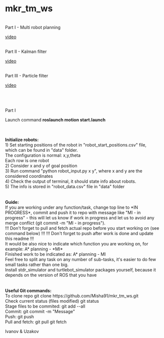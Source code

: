 # mkr_tm_ws
<br/>
Part I - Multi robot planning 

[video](<https://youtu.be/jGYrxGyDIUE>)

<br/>
Part II - Kalman filter

[video](<https://youtu.be/V-C31kcMgH8>)

<br/>
Part III - Particle filter

[video](<https://youtu.be/sZPrtwbSUmE>)

<br/>

<br/>
<br/>
Part I
<br/>

Launch command
<b>roslaunch motion start.launch</b>

<br/>

<br/>
<b>Initialize robots:  </b>
<br/>
1) Set starting positions of the robot in "robot_start_positions.csv" file, which can be found in "data" folder.
<br/>
The configuration is normal: x,y,theta
<br/>
Each row is one robot
<br/>
2) Consider x and y of goal position
<br/>
3) Run command "python robot_input.py x y", where x and y are the considered coordinates
<br/>
4) Check the output of terminal, it should state info about robots.
<br/>
5) The info is stored in "robot_data.csv" file in "data" folder
<br/>
<br/>
<br/>
<b>Guide:  </b>
<br/>
If you are working under any function/task, change top line to *IN PROGRESS*, commit and push it to repo with message like "MI - in progress" - this will let us know if work in progress and let us to avoid any merge conflict (git commit -m "MI - in progress").  
<br/>
!!! Don't forget to pull and fetch actual repo before you start working on (see command below) !!!  
!!! Don't forget to push after work is done and update this readme !!!  
<br/>
It would be also nice to indicate which function you are working on, for example:  
A* planning - *MI*  
<br/>
Finished work to be indicated as:  
A* planning - MI  
<br/>
Feel free to split any task on any number of sub-tasks, it's easier to do few small tasks rather than one big.  
<br />
Install stdr_simulator and turtlebot_simulator packages yourself, because it depends on the version of ROS that you have  
<br/>
<br/>
<br/>
<b>Useful Git commands:  </b>
<br/>
To clone repo  
git clone https://github.com/Misha91/mkr_tm_ws.git  
<br/>
Check current status (files modified)  
git status  
<br/>
Stage files to be commited:  
git add --all  
<br/>
Commit:  
git commit -m "Message"  
<br/>
Push:  
git push  
<br/>
Pull and fetch:  
git pull  
git fetch  
<br/>

Ivanov & Uzakov



